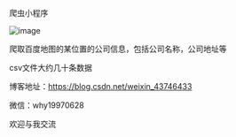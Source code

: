 ﻿爬虫小程序

![image](https://github.com/why19970628/Python_Crawler/tree/master/Baidu_Address/image/smaple.PNG)


爬取百度地图的某位置的公司信息，包括公司名称，公司地址等

csv文件大约几十条数据

博客地址：https://blog.csdn.net/weixin_43746433

微信：why19970628

欢迎与我交流
